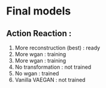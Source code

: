 # Final models

## Action Reaction : 
1. More reconstruction (best) : ready
2. More wgan : training
3. More wgan : training
4. No transformation : not trained
5. No wgan : trained
6. Vanilla VAEGAN : not trained